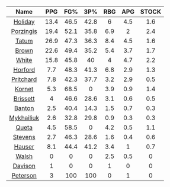 |                                     Name                                     |  PPG  |  FG%  |  3P%  |  RBG  |  APG  |  STOCK  |
|:----------------------------------------------------------------------------:|:-----:|:-----:|:-----:|:-----:|:-----:|:-------:|
|      [Holiday](https://www.espn.com/nba/player/_/id/3995/jrue-holiday)       | 13.4  | 46.5  | 42.8  |   6   |  4.5  |   1.6   |
| [Porzingis](https://www.espn.com/nba/player/_/id/3102531/kristaps-porzingis) | 19.4  | 52.1  | 35.8  |  6.9  |   2   |   2.4   |
|      [Tatum](https://www.espn.com/nba/player/_/id/4065648/jayson-tatum)      | 26.9  | 47.3  | 36.3  |  8.4  |  4.5  |   1.6   |
|      [Brown](https://www.espn.com/nba/player/_/id/3917376/jaylen-brown)      | 22.6  | 49.4  | 35.2  |  5.4  |  3.7  |   1.7   |
|     [White](https://www.espn.com/nba/player/_/id/3078576/derrick-white)      | 15.8  | 45.8  |  40   |   4   |  4.7  |   2.2   |
|       [Horford](https://www.espn.com/nba/player/_/id/3213/al-horford)        |  7.7  | 48.3  | 41.3  |  6.8  |  2.9  |   1.3   |
|  [Pritchard](https://www.espn.com/nba/player/_/id/4066354/payton-pritchard)  |  7.8  | 42.3  | 37.7  |  3.2  |  2.9  |   0.5   |
|      [Kornet](https://www.espn.com/nba/player/_/id/3064560/luke-kornet)      |  5.3  | 68.5  |   0   |  3.9  |  0.9  |   1.4   |
|   [Brissett](https://www.espn.com/nba/player/_/id/4278031/oshae-brissett)    |   4   | 46.6  | 28.6  |  3.1  |  0.6  |   0.5   |
|     [Banton](https://www.espn.com/nba/player/_/id/4397885/dalano-banton)     |  2.5  | 40.4  | 14.3  |  1.5  |  0.7  |   0.3   |
|  [Mykhailiuk](https://www.espn.com/nba/player/_/id/3133602/svi-mykhailiuk)   |  2.6  | 32.8  | 29.8  |  0.9  |  0.3  |   0.3   |
|     [Queta](https://www.espn.com/nba/player/_/id/4397424/neemias-queta)      |  4.5  | 58.5  |   0   |  4.2  |  0.5  |   1.1   |
|    [Stevens](https://www.espn.com/nba/player/_/id/4066405/lamar-stevens)     |  2.7  | 46.3  | 28.6  |  1.6  |  0.4  |   0.6   |
|      [Hauser](https://www.espn.com/nba/player/_/id/4065804/sam-hauser)       |  8.1  | 44.4  | 41.2  |  3.4  |   1   |   0.7   |
|      [Walsh](https://www.espn.com/nba/player/_/id/4683689/jordan-walsh)      |   0   |   0   |   0   |  2.5  |  0.5  |    0    |
|      [Davison](https://www.espn.com/nba/player/_/id/4576085/jd-davison)      |   1   |   0   |   0   |   1   |   0   |    0    |
|    [Peterson](https://www.espn.com/nba/player/_/id/4397689/drew-peterson)    |   3   |  100  |  100  |   0   |   1   |    0    |